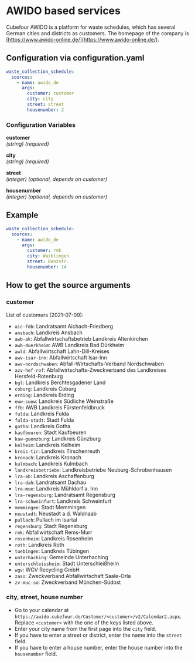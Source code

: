 # AWIDO based services

Cubefour AWIDO is a platform for waste schedules, which has several German cities and districts as customers. The homepage of the company is [https://www.awido-online.de/](https://www.awido-online.de/).

## Configuration via configuration.yaml

```yaml
waste_collection_schedule:
  sources:
    - name: awido_de
      args:
        customer: customer
        city: city
        street: street
        housenumber: 2
```

### Configuration Variables

**customer**  
*(string) (required)*

**city**  
*(string) (required)*

**street**  
*(integer) (optional, depends on customer)*

**housenumber**  
*(integer) (optional, depends on customer)*

## Example

```yaml
waste_collection_schedule:
  sources:
    - name: awido_de
      args:
        customer: rmk
        city: Waiblingen
        street: Benzstr.
        housenumber: 14
```

## How to get the source arguments

### customer

List of customers (2021-07-09):

<!--Begin of service section-->
- `aic-fdb`: Landratsamt Aichach-Friedberg
- `ansbach`: Landkreis Ansbach
- `awb-ak`: Abfallwirtschaftsbetrieb Landkreis Altenkirchen
- `awb-duerkheim`: AWB Landkreis Bad Dürkheim
- `awld`: Abfallwirtschaft Lahn-Dill-Kreises
- `awv-isar-inn`: Abfallwirtschaft Isar-Inn
- `awv-nordschwaben`: Abfall-Wirtschafts-Verband Nordschwaben
- `azv-hef-rof`: Abfallwirtschafts-Zweckverband des Landkreises Hersfeld-Rotenburg
- `bgl`: Landkreis Berchtesgadener Land
- `coburg`: Landkreis Coburg
- `erding`: Landkreis Erding
- `eww-suew`: Landkreis Südliche Weinstraße
- `ffb`: AWB Landkreis Fürstenfeldbruck
- `fulda`: Landkreis Fulda
- `fulda-stadt`: Stadt Fulda
- `gotha`: Landkreis Gotha
- `kaufbeuren`: Stadt Kaufbeuren
- `kaw-guenzburg`: Landkreis Günzburg
- `kelheim`: Landkreis Kelheim
- `kreis-tir`: Landkreis Tirschenreuth
- `kronach`: Landkreis Kronach
- `kulmbach`: Landkreis Kulmbach
- `landkreisbetriebe`: Landkreisbetriebe Neuburg-Schrobenhausen
- `lra-ab`: Landkreis Aschaffenburg
- `lra-dah`: Landratsamt Dachau
- `lra-mue`: Landkreis Mühldorf a. Inn
- `lra-regensburg`: Landratsamt Regensburg
- `lra-schweinfurt`: Landkreis Schweinfurt
- `memmingen`: Stadt Memmingen
- `neustadt`: Neustadt a.d. Waldnaab
- `pullach`: Pullach im Isartal
- `regensburg`: Stadt Regensburg
- `rmk`: Abfallwirtschaft Rems-Murr
- `rosenheim`: Landkreis Rosenheim
- `roth`: Landkreis Roth
- `tuebingen`: Landkreis Tübingen
- `unterhaching`: Gemeinde Unterhaching
- `unterschleissheim`: Stadt Unterschleißheim
- `wgv`: WGV Recycling GmbH
- `zaso`: Zweckverband Abfallwirtschaft Saale-Orla
- `zv-muc-so`: Zweckverband München-Südost
<!--End of service section-->

### city, street, house number

- Go to your calendar at `https://awido.cubefour.de/Customer/<customer>/v2/Calendar2.aspx`. Replace `<customer>` with the one of the keys listed above.
- Enter your city name from the first page into the `city` field.
- If you have to enter a street or district, enter the name into the `street` field.
- If you have to enter a house number, enter the house number into the `housenumber` field.
